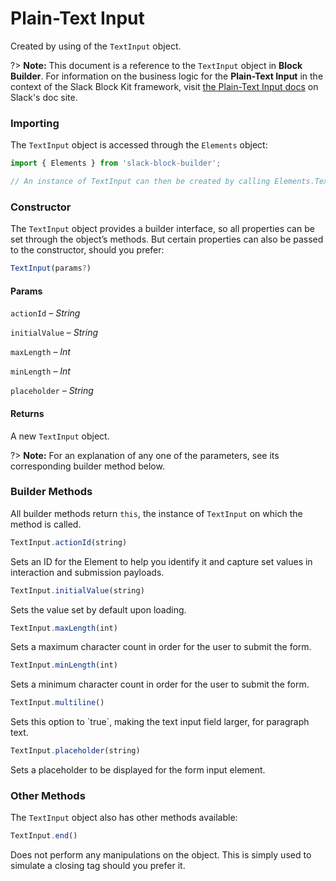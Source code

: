 # Plain-Text Input

Created by using of the `TextInput` object.

?> **Note:** This document is a reference to the `TextInput` object in **Block Builder**. For information on the business logic for the **Plain-Text Input** in the context of the Slack Block Kit framework, visit [the Plain-Text Input docs](https:&#x2F;&#x2F;api.slack.com&#x2F;reference&#x2F;block-kit&#x2F;block-elements#input) on Slack's doc site.

### Importing

The `TextInput` object is accessed through the `Elements` object:

```javascript
import { Elements } from 'slack-block-builder';

// An instance of TextInput can then be created by calling Elements.TextInput();
```


### Constructor

The `TextInput` object provides a builder interface, so all properties can be set through the object’s methods. But certain properties can also be passed to the constructor, should you prefer:

```javascript
TextInput(params?)
```

#### Params

`actionId` – *String*

`initialValue` – *String*

`maxLength` – *Int*

`minLength` – *Int*

`placeholder` – *String*

#### Returns

A new `TextInput` object.

?> **Note:** For an explanation of any one of the parameters, see its corresponding builder method below.

### Builder Methods

All builder methods return `this`, the instance of `TextInput` on which the method is called.

```javascript
TextInput.actionId(string)
```

Sets an ID for the Element to help you identify it and capture set values in interaction and submission payloads.
```javascript
TextInput.initialValue(string)
```

Sets the value set by default upon loading.
```javascript
TextInput.maxLength(int)
```

Sets a maximum character count in order for the user to submit the form.
```javascript
TextInput.minLength(int)
```

Sets a minimum character count in order for the user to submit the form.
```javascript
TextInput.multiline()
```

Sets this option to &#x60;true&#x60;, making the text input field larger, for paragraph text.
```javascript
TextInput.placeholder(string)
```

Sets a placeholder to be displayed for the form input element.


### Other Methods

The `TextInput` object also has other methods available:

```javascript
TextInput.end()
```

Does not perform any manipulations on the object. This is simply used to simulate a closing tag should you prefer it.

